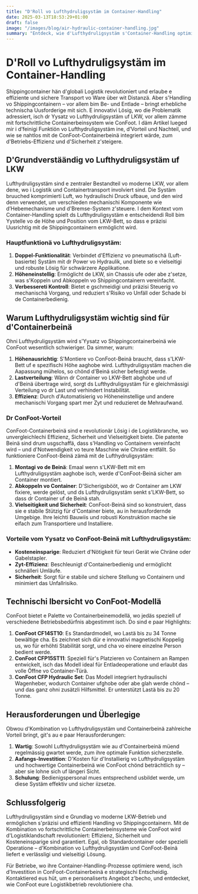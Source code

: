 ```yaml
---
title: "D'Roll vo Lufthydruligsystäm im Container-Handling"
date: 2025-03-13T18:53:29+01:00
draft: false
image: "/images/blog/air-hydraulic-container-handling.jpg"
summary: "Entdeck, wie d'Lufthydruligsystäm s'Container-Handling optimiere chönd und d'Effizienz i de Logistikbetrieb verbessere."
---
```


# D'Roll vo Lufthydruligsystäm im Container-Handling

Shippingcontainer hän d'globali Logistik revolutioniert und erlaube e effiziente und sichere Transport vo Ware über wit Distanzä. Aber s'Handling vo Shippingcontainern – vor allem bim Be- und Entlade – bringt erhebliche technischa Uusforderige mit sich. E innovativi Lösig, wo die Problematik adressiert, isch dr Yysatz vo Lufthydruligsystäm uf LKW, vor allem zämme mit fortschrittliche Containerbeinsystem wie ConFoot. I däm Artikel lueged mir i d’feinigi Funktiön vo Lufthydruligsystäm ine, d’Vorteil und Nachteil, und wie se nahtlos mit de ConFoot-Containerbeinä integriert wärde, zum d'Betriebs-Effizienz und d'Sicherheit z'steigere.

## D'Grundverstäändig vo Lufthydruligsystäm uf LKW

Lufthydruligsystäm sind e zentraler Bestandteil vo moderne LKW, vor allem dene, wo i Logistik und Containertransport involviert sind. Die Systäm bruuched komprimierti Luft, wo hydraulischi Druck ufbaue, und den wird denn verwendet, um verschieden mechanischi Komponente wie d’Hebemechanisme und d'Bremse-System z'steuere. I dem Kontext vom Container-Handling spielt ds Lufthydruligsystäm e entscheidendi Roll bim Yystelle vo de Höhe und Position vom LKW-Bett, so dass e präzisi Uusrichtig mit de Shippingcontainern ermöglicht wird.

### Hauptfunktionä vo Lufthydruligsystäm:
1. **Doppel-Funktionalität**: Verbindet d'Effizienz vo pneumatischä (Luft-basierte) Systäm mit dr Power vo Hydraulik, und biete so e vielseitigi und robuste Lösig für schwärzere Applikatione.
2. **Höheneinstellig**: Ermöglicht de LKW, sin Chassis ufe oder abe z'setze, was s'Koppeln und Abkoppeln vo Shippingcontainern vereinfacht.
3. **Verbessereti Kontroll**: Bietet e gschmeidigi und präzisi Steuerig vo mechanischä Vorgang, und reduziert s'Risiko vo Unfäll oder Schade bi de Containerbedienig.

## Warum Lufthydruligsystäm wichtig sind für d'Containerbeinä

Ohni Lufthydruligsystäm wird s'Yysatz vo Shippingcontainerbeinä wie ConFoot wesentlich schwieriger. Da simmer, warum:

1. **Höhenausrichtig**: S'Montiere vo ConFoot-Beinä braucht, dass s'LKW-Bett uf e spezifischi Höhe aaghobe wird. Lufthydruligsystäm machen die Aapassung mühelos, so chönd d'Beinä sicher befestigt werde.
2. **Lastverteilung**: Wänn dr Container vo LKW-Bett abghobe und uf d'Beinä übertrage wird, sorgt ds Lufthydruligsystäm für e gleichmässigi Verteilung vo dr Last und verhindert Instabilität.
3. **Effizienz**: Durch d'Automatisierig vo Höheneinstellige und andere mechanischi Vorgang spart mer Zyt und reduzieret de Mehraufwand.

### Dr ConFoot-Vorteil

ConFoot-Containerbeinä sind e revolutionär Lösig i de Logistikbranche, wo unvergleichlechi Effizienz, Sicherheit und Vielseitigkeit biete. Die patente Beinä sind drum usgschaffä, dass s'Handling vo Containern vereinfacht wird – und d'Notwendigkeit vo teure Maschine wie Chräne entfällt. So funktioniere ConFoot-Beinä zämä mit de Lufthydruligsystäm:

1. **Montagi vo de Beinä**: Emaal wenn s'LKW-Bett mit em Lufthydruligsystäm aaghobe isch, werde d'ConFoot-Beinä sicher am Container montiert.
2. **Abkoppeln vo Container**: D'Sicherigsbööt, wo dr Container am LKW fixiere, werde gelöst, und ds Lufthydruligsystäm senkt s'LKW-Bett, so dass dr Container uf de Beinä stah.
3. **Vielseitigkeit und Sicherheit**: ConFoot-Beinä sind so konstruiert, dass sie e stabile Stützig für d'Container biete, au in herausfordernde Umgebige. Ihre leichti Bauwiis und robusti Konstruktion mache sie eifach zum Transportiere und Installiere.

### Vorteile vom Yysatz vo ConFoot-Beinä mit Lufthydruligsystäm:
- **Kosteneinsparige**: Reduziert d'Nötigkeit für teuri Gerät wie Chräne oder Gabelstapler.
- **Zyt-Effizienz**: Beschleunigt d'Containerbedienig und ermöglicht schnälleri Umläufe.
- **Sicherheit**: Sorgt für e stabile und sichere Stellung vo Containern und minimiert das Unfallrisiko.

## Technischi Ibersicht vo ConFoot-Modellä

ConFoot bietet e Palette vo Containerbeinemodellä, wo jedäs speziell uf verschiedene Betriebsbedürfnis abgestimmt isch. Do sind e paar Highlights:

1. **ConFoot CF14ST10**: Es Standardmodell, wo Lastä bis zu 34 Tonne bewältige cha. Es zeichnet sich dür e innovativi magnetischi Koppelig us, wo für erhöhti Stabilität sorgt, und cha vo einere einzelne Person bedient werde.
2. **ConFoot CFP15ST11**: Speziell für's Platzieren vo Containern an Rampen entwickelt, isch das Modell ideal für Entladeoperatione und erlaubt das volle Öffne vo Container-Türä.
3. **ConFoot CFP Hydraulic Set**: Das Modell integriert hydraulischi Wagenheber, wodurch Container ufghobe oder abe glah werde chönd – und das ganz ohni zusätzli Hilfsmittel. Er unterstützt Lastä bis zu 20 Tonne.

## Herausforderungen und Überlegige

Obwou d'Kombination vo Lufthydruligsystäm und Containerbeinä zahlreiche Vorteil bringt, git's au e paar Herausforderungen:

1. **Wartig**: Sowohl Lufthydruligsystäm wie au d'Containerbeinä müend regelmässig gwartet werde, zum ihre optimale Funktion sicherzstelle.
2. **Aafangs-Investition**: D'Kosten für d'Installierig vo Lufthydruligsystäm und hochwertige Containerbeinä wie ConFoot chönd beträchtlich sy – aber sie lohne sich uf längeri Sicht.
3. **Schulung**: Bedienigspersonal mues entsprechend usbildet werde, um diese Systäm effektiv und sicher iizsetze.

## Schlussfolgerig

Lufthydruligsystäm sind e Grundlag vo moderne LKW-Betrieb und ermöglichen s'präzisi und effizienti Handling vo Shippingcontainern. Mit de Kombination vo fortschrittliche Containerbeinsysteme wie ConFoot wird d'Logistiklandschaft revolutioniert: Effizienz, Sicherheit und Kosteneinsparige sind garantiert. Egal, ob Standardcontainer oder spezielli Operatione – d'Kombination vo Lufthydruligsystäm und ConFoot-Beinä liefert e verlässligi und vielseitigi Lösung.

Für Betriebe, wo ihre Container-Handling-Prozesse optimiere wend, isch d'Investition in ConFoot-Containerbeinä e strategischi Entscheidig. Kontaktiered eus hüt, um e personaliserts Angebot z'becho, und entdecket, wie ConFoot eure Logistikbetrieb revolutioniere cha.